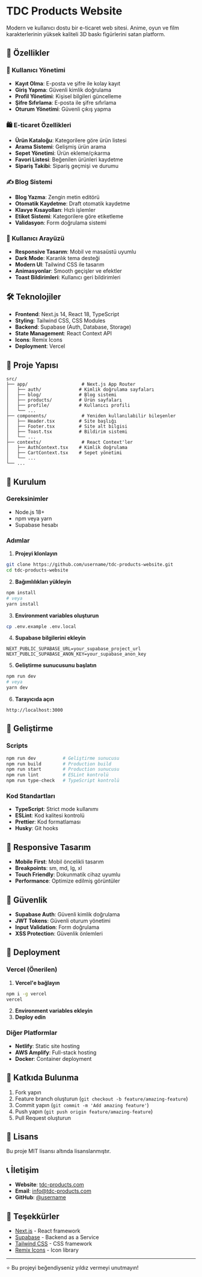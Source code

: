 # TDC Products Website

Modern ve kullanıcı dostu bir e-ticaret web sitesi. Anime, oyun ve film karakterlerinin yüksek kaliteli 3D baskı figürlerini satan platform.

## 🚀 Özellikler

### 🔐 Kullanıcı Yönetimi
- **Kayıt Olma**: E-posta ve şifre ile kolay kayıt
- **Giriş Yapma**: Güvenli kimlik doğrulama
- **Profil Yönetimi**: Kişisel bilgileri güncelleme
- **Şifre Sıfırlama**: E-posta ile şifre sıfırlama
- **Oturum Yönetimi**: Güvenli çıkış yapma

### 🛍️ E-ticaret Özellikleri
- **Ürün Kataloğu**: Kategorilere göre ürün listesi
- **Arama Sistemi**: Gelişmiş ürün arama
- **Sepet Yönetimi**: Ürün ekleme/çıkarma
- **Favori Listesi**: Beğenilen ürünleri kaydetme
- **Sipariş Takibi**: Sipariş geçmişi ve durumu

### ✍️ Blog Sistemi
- **Blog Yazma**: Zengin metin editörü
- **Otomatik Kaydetme**: Draft otomatik kaydetme
- **Klavye Kısayolları**: Hızlı işlemler
- **Etiket Sistemi**: Kategorilere göre etiketleme
- **Validasyon**: Form doğrulama sistemi

### 🎨 Kullanıcı Arayüzü
- **Responsive Tasarım**: Mobil ve masaüstü uyumlu
- **Dark Mode**: Karanlık tema desteği
- **Modern UI**: Tailwind CSS ile tasarım
- **Animasyonlar**: Smooth geçişler ve efektler
- **Toast Bildirimleri**: Kullanıcı geri bildirimleri

## 🛠️ Teknolojiler

- **Frontend**: Next.js 14, React 18, TypeScript
- **Styling**: Tailwind CSS, CSS Modules
- **Backend**: Supabase (Auth, Database, Storage)
- **State Management**: React Context API
- **Icons**: Remix Icons
- **Deployment**: Vercel

## 📁 Proje Yapısı

```
src/
├── app/                    # Next.js App Router
│   ├── auth/              # Kimlik doğrulama sayfaları
│   ├── blog/              # Blog sistemi
│   ├── products/          # Ürün sayfaları
│   ├── profile/           # Kullanıcı profili
│   └── ...
├── components/             # Yeniden kullanılabilir bileşenler
│   ├── Header.tsx         # Site başlığı
│   ├── Footer.tsx         # Site alt bilgisi
│   ├── Toast.tsx          # Bildirim sistemi
│   └── ...
├── contexts/               # React Context'ler
│   ├── AuthContext.tsx    # Kimlik doğrulama
│   ├── CartContext.tsx    # Sepet yönetimi
│   └── ...
└── ...
```

## 🚀 Kurulum

### Gereksinimler
- Node.js 18+ 
- npm veya yarn
- Supabase hesabı

### Adımlar

1. **Projeyi klonlayın**
```bash
git clone https://github.com/username/tdc-products-website.git
cd tdc-products-website
```

2. **Bağımlılıkları yükleyin**
```bash
npm install
# veya
yarn install
```

3. **Environment variables oluşturun**
```bash
cp .env.example .env.local
```

4. **Supabase bilgilerini ekleyin**
```env
NEXT_PUBLIC_SUPABASE_URL=your_supabase_project_url
NEXT_PUBLIC_SUPABASE_ANON_KEY=your_supabase_anon_key
```

5. **Geliştirme sunucusunu başlatın**
```bash
npm run dev
# veya
yarn dev
```

6. **Tarayıcıda açın**
```
http://localhost:3000
```

## 🔧 Geliştirme

### Scripts

```bash
npm run dev          # Geliştirme sunucusu
npm run build        # Production build
npm run start        # Production sunucusu
npm run lint         # ESLint kontrolü
npm run type-check   # TypeScript kontrolü
```

### Kod Standartları

- **TypeScript**: Strict mode kullanımı
- **ESLint**: Kod kalitesi kontrolü
- **Prettier**: Kod formatlaması
- **Husky**: Git hooks

## 📱 Responsive Tasarım

- **Mobile First**: Mobil öncelikli tasarım
- **Breakpoints**: sm, md, lg, xl
- **Touch Friendly**: Dokunmatik cihaz uyumlu
- **Performance**: Optimize edilmiş görüntüler

## 🔐 Güvenlik

- **Supabase Auth**: Güvenli kimlik doğrulama
- **JWT Tokens**: Güvenli oturum yönetimi
- **Input Validation**: Form doğrulama
- **XSS Protection**: Güvenlik önlemleri

## 🚀 Deployment

### Vercel (Önerilen)

1. **Vercel'e bağlayın**
```bash
npm i -g vercel
vercel
```

2. **Environment variables ekleyin**
3. **Deploy edin**

### Diğer Platformlar

- **Netlify**: Static site hosting
- **AWS Amplify**: Full-stack hosting
- **Docker**: Container deployment

## 🤝 Katkıda Bulunma

1. Fork yapın
2. Feature branch oluşturun (`git checkout -b feature/amazing-feature`)
3. Commit yapın (`git commit -m 'Add amazing feature'`)
4. Push yapın (`git push origin feature/amazing-feature`)
5. Pull Request oluşturun

## 📄 Lisans

Bu proje MIT lisansı altında lisanslanmıştır.

## 📞 İletişim

- **Website**: [tdc-products.com](https://tdc-products.com)
- **Email**: info@tdc-products.com
- **GitHub**: [@username](https://github.com/username)

## 🙏 Teşekkürler

- [Next.js](https://nextjs.org/) - React framework
- [Supabase](https://supabase.com/) - Backend as a Service
- [Tailwind CSS](https://tailwindcss.com/) - CSS framework
- [Remix Icons](https://remixicon.com/) - Icon library

---

⭐ Bu projeyi beğendiyseniz yıldız vermeyi unutmayın!
